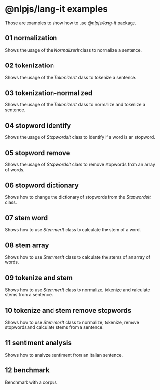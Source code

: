 # @nlpjs/lang-it examples

Those are examples to show how to use _@nlpjs/lang-it_ package.

## 01 normalization
Shows the usage of the _NormalizerIt_ class to normalize a sentence.

## 02 tokenization
Shows the usage of the _TokenizerIt_ class to tokenize a sentence.

## 03 tokenization-normalized
Shows the usage of the _TokenizerIt_ class to normalize and tokenize a sentence.

## 04 stopword identify
Shows the usage of _StopwordsIt_ class to identify if a word is an stopword.

## 05 stopword remove
Shows the usage of _StopwordsIt_ class to remove stopwords from an array of words.

## 06 stopword dictionary
Shows how to change the dictionary of stopwords from the _StopwordsIt_ class.

## 07 stem word
Shows how to use _StemmerIt_ class to calculate the stem of a word.

## 08 stem array
Shows how to use _StemmerIt_ class to calculate the stems of an array of words.

## 09 tokenize and stem
Shows how to use _StemmerIt_ class to normalize, tokenize and calculate stems from a sentence.

## 10 tokenize and stem remove stopwords
Shows how to use _StemmerIt_ class to normalize, tokenize, remove stopwords and calculate stems from a sentence.

## 11 sentiment analysis
Shows how to analyze sentiment from an italian sentence.

## 12 benchmark
Benchmark with a corpus

